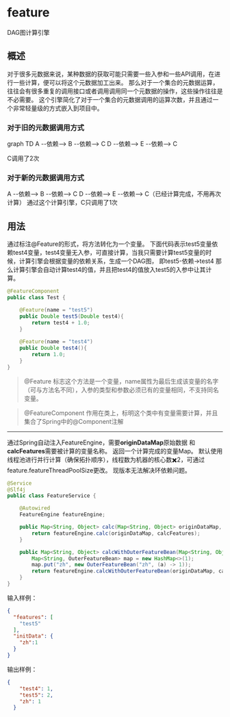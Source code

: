 # feature
DAG图计算引擎

## 概述

对于很多元数据来说，某种数据的获取可能只需要一些入参和一些API调用，在进行一些计算，便可以将这个元数据加工出来。
那么对于一个集合的元数据运算，往往会有很多重复的调用接口或者调用调用同一个元数据的操作，这些操作往往是不必需要。
这个引擎简化了对于一个集合的元数据调用的运算次数，并且通过一个非常轻量级的方式嵌入到项目中。

### 对于旧的元数据调用方式

graph TD
A --依赖--> B --依赖--> C
D --依赖--> E --依赖--> C

C调用了2次

### 对于新的元数据调用方式

A --依赖--> B --依赖--> C
D --依赖--> E --依赖--> C（已经计算完成，不用再次计算）
通过这个计算引擎，C只调用了1次

## 用法

通过标注@Feature的形式，将方法转化为一个变量。
下面代码表示test5变量依赖test4变量，test4变量无入参，可直接计算，当我只需要计算test5变量的时候，计算引擎会根据变量的依赖关系，生成一个DAG图，
即test5-依赖->test4 那么计算引擎会自动计算test4的值，并且把test4的值放入test5的入参中让其计算。
```Java
@FeatureComponent
public class Test {

    @Feature(name = "test5")
    public Double test5(Double test4){
        return test4 + 1.0;
    }
    
    @Feature(name = "test4")
    public Double test4(){
        return 1.0;
    }
}
```
> @Feature
> 标志这个方法是一个变量，name属性为最后生成该变量的名字（可与方法名不同），入参的类型和参数必须已有的变量相同，不支持同名变量。

> @FeatureComponent
> 作用在类上，标明这个类中有变量需要计算，并且集合了Spring中的@Component注解

---

通过Spring自动注入FeatureEngine，需要**originDataMap**原始数据 和**calcFeatures**需要被计算的变量名称。
返回一个计算完成的变量Map。
默认使用线程池进行并行计算（确保拓扑顺序），线程数为机器的核心数✖️2，可通过feature.featureThreadPoolSize更改。
现版本无法解决环依赖问题。

```Java
@Service
@Slf4j
public class FeatureService {

    @Autowired
    FeatureEngine featureEngine;

    public Map<String, Object> calc(Map<String, Object> originDataMap, Set<String> calcFeatures){
        return featureEngine.calc(originDataMap, calcFeatures);
    }

    public Map<String, Object> calcWithOuterFeatureBean(Map<String, Object> originDataMap, Set<String> calcFeatures){
        Map<String, OuterFeatureBean> map = new HashMap<>(1);
        map.put("zh", new OuterFeatureBean("zh", (a) -> 1));
        return featureEngine.calcWithOuterFeatureBean(originDataMap, calcFeatures, map);
    }
}
```


输入样例：
```json
{
  "features": [
    "test5"
  ],
  "initData": {
  	"zh":1
  }
}
```
输出样例：
```json
{
    "test4": 1,
    "test5": 2,
    "zh": 1
  }
```